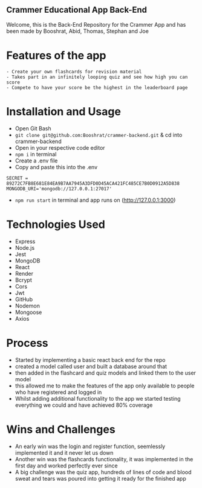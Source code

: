 ## Crammer Educational App Back-End

Welcome, this is the Back-End Repository for the Crammer App and has been made by Booshrat, Abid, Thomas, Stephan and Joe

# Features of the app

```
- Create your own flashcards for revision material
- Takes part in an infinitely looping quiz and see how high you can score
- Compete to have your score be the highest in the leaderboard page
```

# Installation and Usage

- Open Git Bash
- `git clone git@github.com:Booshrat/crammer-backend.git` & cd into crammer-backend
- Open in your respective code editor
- `npm i` in terminal
- Create a .env file
- Copy and paste this into the .env 
```
SECRET = 89272C7FB8E681E84EA9B7AA7945A3DFD0D45ACA421FC485CE7B0D0912A5D838
MONGODB_URI='mongodb://127.0.0.1:27017'
```
- `npm run start` in terminal and app runs on (http://127.0.0.1:3000)

# Technologies Used

- Express
- Node.js
- Jest
- MongoDB
- React
- Render
- Bcrypt
- Cors
- Jwt
- GitHub
- Nodemon
- Mongoose
- Axios

# Process

- Started by implementing a basic react back end for the repo
- created a model called user and built a database around that
- then added in the flashcard and quiz models and linked them to the user model
- this allowed me to make the features of the app only available to people who have registered and logged in
- Whilst adding additional functionality to the app we started testing everything we could and have achieved 80% coverage

# Wins and Challenges

- An early win was the login and register function, seemlessly implemented it and it never let us down
- Another win was the flashcards functionality, it was implemented in the first day and worked perfectly ever since
- A big challenge was the quiz app, hundreds of lines of code and blood sweat and tears was poured into getting it ready for the finished app
